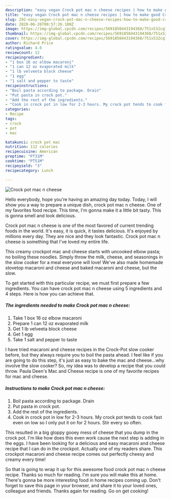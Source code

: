 ```yaml
---
description: "easy vegan Crock pot mac n cheese recipes | how to make good Crock pot mac n cheese"
title: "easy vegan Crock pot mac n cheese recipes | how to make good Crock pot mac n cheese"
slug: 292-easy-vegan-crock-pot-mac-n-cheese-recipes-how-to-make-good-crock-pot-mac-n-cheese
date: 2020-06-26T00:57:26.100Z
image: https://img-global.cpcdn.com/recipes/5691850443194368/751x532cq70/crock-pot-mac-n-cheese-recipe-main-photo.jpg
thumbnail: https://img-global.cpcdn.com/recipes/5691850443194368/751x532cq70/crock-pot-mac-n-cheese-recipe-main-photo.jpg
cover: https://img-global.cpcdn.com/recipes/5691850443194368/751x532cq70/crock-pot-mac-n-cheese-recipe-main-photo.jpg
author: Richard Price
ratingvalue: 4.6
reviewcount: 12
recipeingredient:
- "1 box 16 oz elbow macaroni"
- "1 can 12 oz evaporated milk"
- "1 lb velveeta block cheese"
- "1 egg"
- "1 salt and pepper to taste"
recipeinstructions:
- "Boil pasta according to package. Drain"
- "Put pasta in crock pot."
- "Add the rest of the ingredients."
- "Cook in crock pot in low for 2-3 hours. My crock pot tends to cook fast even on low so I only put it on for 2 hours. Stir every so often."
categories:
- Recipe
tags:
- crock
- pot
- mac

katakunci: crock pot mac 
nutrition: 112 calories
recipecuisine: American
preptime: "PT31M"
cooktime: "PT51M"
recipeyield: "3"
recipecategory: Lunch

---
```



![Crock pot mac n cheese](https://img-global.cpcdn.com/recipes/5691850443194368/751x532cq70/crock-pot-mac-n-cheese-recipe-main-photo.jpg)

Hello everybody, hope you're having an amazing day today. Today, I will show you a way to prepare a unique dish, crock pot mac n cheese. One of my favorites food recipe. This time, I'm gonna make it a little bit tasty. This is gonna smell and look delicious.

Crock pot mac n cheese is one of the most favored of current trending foods in the world. It's easy, it is quick, it tastes delicious. It's enjoyed by millions every day. They are nice and they look fantastic. Crock pot mac n cheese is something that I've loved my entire life.

This creamy crockpot mac and cheese starts with uncooked elbow pasta; no boiling these noodles. Simply throw the milk, cheese, and seasonings in the slow cooker for a meal everyone will love! We&#39;ve also made homemade stovetop macaroni and cheese and baked macaroni and cheese, but the slow.


To get started with this particular recipe, we must first prepare a few ingredients. You can have crock pot mac n cheese using 5 ingredients and 4 steps. Here is how you can achieve that.

<!--inarticleads1-->

##### The ingredients needed to make Crock pot mac n cheese:

1. Take 1 box 16 oz elbow macaroni
1. Prepare 1 can 12 oz evaporated milk
1. Get 1 lb velveeta block cheese
1. Get 1 egg
1. Take 1 salt and pepper to taste


I have tried macaroni and cheese recipes in the Crock-Pot slow cooker before, but they always require you to boil the pasta ahead. I feel like if you are going to do this step, it&#39;s just as easy to bake the mac and cheese…why involve the slow cooker? So, my idea was to develop a recipe that you could throw. Paula Deen&#39;s Mac and Cheese recipe is one of my favorite recipes for mac and cheese. 

<!--inarticleads2-->

##### Instructions to make Crock pot mac n cheese:

1. Boil pasta according to package. Drain
1. Put pasta in crock pot.
1. Add the rest of the ingredients.
1. Cook in crock pot in low for 2-3 hours. My crock pot tends to cook fast even on low so I only put it on for 2 hours. Stir every so often.


This resulted in a big gloppy gooey mess of cheese that you dump in the crock pot. I&#39;m like how does this even work cause the next step is adding in the eggs. I have been looking for a delicious and easy macaroni and cheese recipe that I can do in the crockpot. Actually one of my readers share. This crockpot macaroni and cheese recipe comes out perfectly cheesy and creamy every time! 

So that is going to wrap it up for this awesome food crock pot mac n cheese recipe. Thanks so much for reading. I'm sure you will make this at home. There's gonna be more interesting food in home recipes coming up. Don't forget to save this page in your browser, and share it to your loved ones, colleague and friends. Thanks again for reading. Go on get cooking!
